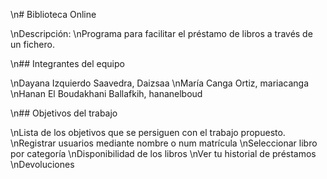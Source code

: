 \n# Biblioteca Online

\nDescripción:
\nPrograma para facilitar el préstamo de libros a través de un fichero.

\n## Integrantes del equipo

\nDayana Izquierdo Saavedra, Daizsaa
\nMaría Canga Ortiz, mariacanga
\nHanan El Boudakhani Ballafkih, hananelboud

\n## Objetivos del trabajo

\nLista de los objetivos que se persiguen con el trabajo propuesto.
\nRegistrar usuarios mediante nombre o num matrícula
\nSeleccionar libro por categoría
\nDisponibilidad de los libros
\nVer tu historial de préstamos
\nDevoluciones
